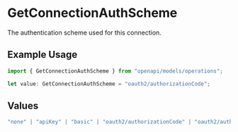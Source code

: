 # GetConnectionAuthScheme

The authentication scheme used for this connection.

## Example Usage

```typescript
import { GetConnectionAuthScheme } from "openapi/models/operations";

let value: GetConnectionAuthScheme = "oauth2/authorizationCode";
```

## Values

```typescript
"none" | "apiKey" | "basic" | "oauth2/authorizationCode" | "oauth2/authorizationCodePKCE" | "oauth2/clientCredentials" | "oauth2/password"
```